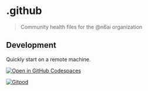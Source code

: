 # .github

> Community health files for the @n6ai organization

## Development

Quickly start on a remote machine.

[![Open in GitHub Codespaces](https://github.com/codespaces/badge.svg)](https://github.com/codespaces/new?hide_repo_select=true&ref=main&repo=508847660)

[![Gitpod](https://gitpod.io/button/open-in-gitpod.svg)](https://gitpod.io/#https://github.com/n6ai/.github)
